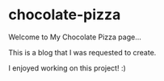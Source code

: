 # chocolate-pizza

Welcome to My Chocolate Pizza page...

This is a blog that I was requested to create.

I enjoyed working on this project! :)
